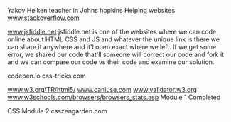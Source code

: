Yakov Heiken teacher in Johns hopkins
Helping websites
www.stackoverflow.com

www.jsfiddle.net
jsfiddle.net is one of the websites where we can code online about HTML CSS and JS and whatever the unique link is there we can share it anywhere and it'l open exact where we left.
If we get some error, we shared our code that'll someone will correct our code and fork it and we can compare our code vs their code and examine our solution.

codepen.io
css-tricks.com

www.w3.org/TR/html5/
www.caniuse.com
www.validator.w3.org
www.w3schools.com/browsers/browsers_stats.asp
Module 1 Completed

CSS Module 2 
csszengarden.com